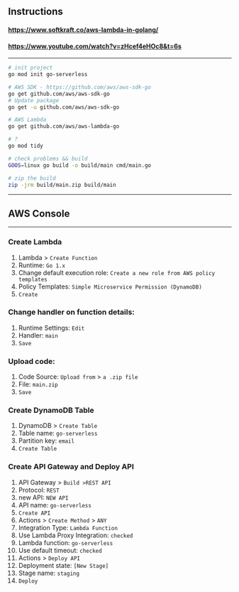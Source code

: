 ## Instructions

#### https://www.softkraft.co/aws-lambda-in-golang/

#### https://www.youtube.com/watch?v=zHcef4eHOc8&t=6s

---

```bash
# init project
go mod init go-serverless

# AWS SDK - https://github.com/aws/aws-sdk-go
go get github.com/aws/aws-sdk-go
# Update package
go get -u github.com/aws/aws-sdk-go

# AWS Lambda
go get github.com/aws/aws-lambda-go

# ?
go mod tidy

# check problems && build
GOOS=linux go build -o build/main cmd/main.go

# zip the build
zip -jrm build/main.zip build/main
```

---

## AWS Console

---

### Create Lambda

1. Lambda > `Create Function`
2. Runtime: `Go 1.x`
3. Change default execution role: `Create a new role from AWS policy templates`
4. Policy Templates: `Simple Microservice Permission (DynamoDB)`
5. `Create`

### Change handler on function details:

1. Runtime Settings: `Edit`
2. Handler: `main`
3. `Save`

### Upload code:

1. Code Source: `Upload from` > `a .zip file`
2. File: `main.zip`
3. `Save`

### Create DynamoDB Table

1. DynamoDB > `Create Table`
2. Table name: `go-serverless`
3. Partition key: `email`
4. `Create Table`

### Create API Gateway and Deploy API

1. API Gateway > `Build >REST API`
2. Protocol: `REST`
3. new API: `NEW API`
4. API name: `go-serverless`
5. `Create API`
6. Actions > `Create Method` > `ANY`
7. Integration Type: `Lambda Function`
8. Use Lambda Proxy Integration: `checked`
9. Lambda function: `go-serverless`
10. Use default timeout: `checked`
11. Actions > `Deploy API`
12. Deployment state: `[New Stage]`
13. Stage name: `staging`
14. `Deploy`
